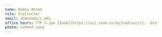 ```yaml
---
name: Nadia Ahmed 
role: Instructor
email: ahmedn@uci.edu
office hours: TTh 2-3pm [Zoom](https://uci.zoom.us/my/nadiauci){: .btn .btn-blue }
photo: nahmed.jpeg
---
```

